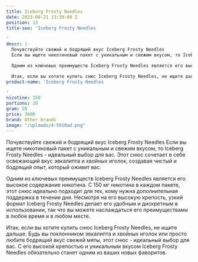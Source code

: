 ```yaml
---
title: Iceberg Frosty Needles
date: 2023-09-21 13:39:00 Z
position: 13
title-seo: 'Iceberg Frosty Needles

'
descr: |-
  Почувствуйте свежий и бодрящий вкус Iceberg Frosty Needles
  Если вы ищете никотиновый пакет с уникальным и свежим вкусом, то Iceberg Frosty Needles - идеальный выбор для вас. Этот снюс сочетает в себе освежающий вкус эвкалипта и хвойных иголок, создавая чистый и бодрящий опыт, который оживит вас.

  Одним из ключевых преимуществ Iceberg Frosty Needles является его высокое содержание никотина. С 150 мг никотина в каждом пакете, этот снюс идеально подходит для тех, кому нужна дополнительная поддержка в течение дня. Несмотря на его высокую крепость, узкий формат Iceberg Frosty Needles делает его удобным и дискретным в использовании, так что вы можете наслаждаться его преимуществами в любое время и в любом месте.

  Итак, если вы хотите купить снюс Iceberg Frosty Needles, не ищите дальше. Будь вы поклонником эвкалипта и хвойных иголок или просто любите бодрящий вкус свежей мяты, этот снюс - идеальный выбор для вас. С его высокой крепостью и уникальным вкусом Iceberg Frosty Needles обязательно станет одним из ваших новых фаворитов.
product-name: 'Iceberg Frosty Needles

'
nicotine: 150
portions: 20
gram: 20
price: 3000
brand: Other brands
image: "/uploads/4-5910ad.png"
---
```


Почувствуйте свежий и бодрящий вкус Iceberg Frosty Needles
Если вы ищете никотиновый пакет с уникальным и свежим вкусом, то Iceberg Frosty Needles - идеальный выбор для вас. Этот снюс сочетает в себе освежающий вкус эвкалипта и хвойных иголок, создавая чистый и бодрящий опыт, который оживит вас.

Одним из ключевых преимуществ Iceberg Frosty Needles является его высокое содержание никотина. С 150 мг никотина в каждом пакете, этот снюс идеально подходит для тех, кому нужна дополнительная поддержка в течение дня. Несмотря на его высокую крепость, узкий формат Iceberg Frosty Needles делает его удобным и дискретным в использовании, так что вы можете наслаждаться его преимуществами в любое время и в любом месте.

Итак, если вы хотите купить снюс Iceberg Frosty Needles, не ищите дальше. Будь вы поклонником эвкалипта и хвойных иголок или просто любите бодрящий вкус свежей мяты, этот снюс - идеальный выбор для вас. С его высокой крепостью и уникальным вкусом Iceberg Frosty Needles обязательно станет одним из ваших новых фаворитов.